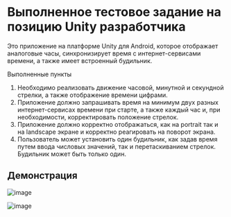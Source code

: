 # Выполненное тестовое задание на позицию Unity разработчика

Это приложение на платформе Unity для Android, которое отображает аналоговые часы, синхронизирует время с интернет-сервисами времени, а также имеет встроенный будильник.

Выполненные пункты
1.	Необходимо реализовать движение часовой, минутной и секундной стрелки, а также отображение времени цифрами.
2.	Приложение должно запрашивать время на минимум двух разных интернет-сервисах времени при старте, а также каждый час и, при необходимости, корректировать положение стрелок.
3.	Приложение должно корректно отображаться, как на portrait так и на landscape экране и корректно реагировать на поворот экрана.
4.  Пользователь может установить один будильник, как задав время путем ввода числовых значений, так и перетаскиванием стрелок. Будильник может быть только один.

## Демонстрация

![image](https://github.com/user-attachments/assets/9db4933e-3b53-492c-929f-99b0b5624a53)


![image](https://github.com/user-attachments/assets/1be351fd-8a1b-40ae-acd6-69346fc11b96)



